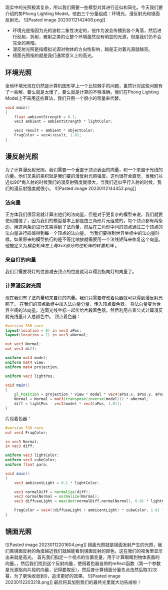 现实中的光照极其复杂，所以我们需要一些模型对其进行近似和简化。今天我们要介绍的势Phong Lighting Model。他由三个分量组成：环境光，漫反射光和镜面反射光。
![[Pasted image 20230112142408.png]]
- 环境光是指因为光的波粒二象性决定的，他作为波会传播到各个角落，然后进行反射，折射，散射之类的让整个环境虽然没有明显的光源，但是我们仍不会完全的黑暗。
- 漫反射光照是指模拟光源对物体的方向性影响，越是正对着光源就越亮。
- 镜面光照指的就是我们通常意义上的高光。
## 环境光照
全局环境光现在仍然是计算机图形学上一个比较棘手的问题，虽然针对这些问题有了一些解，要么就是太慢了，要么就是计算的不够准确。我们在Phong Lighting Model上不采用这些算法，我们只用一个很小的常量来代替。
```Cpp
void main()
{
    float ambientStrength = 0.1;
    vec3 ambient = ambientStrength * lightColor;

    vec3 result = ambient * objectColor;
    FragColor = vec4(result, 1.0);
}
```
## 漫反射光照
为了计算漫反射光照，我们需要一个垂直于顶点表面的向量，和一个来自于光线的向量。他们叉乘的乘积就是我们要的漫反射光照强度。这也很符合直觉，当我们以近似90°角入射的时候我们的漫反射强度就很大，当我们近似平行入射的时候，我们的漫反射强度就很小。
![[Pasted image 20230112144452.png]]
### 法向量
正方体我们很容易就计算出他们的法向量，但是对于更复杂的模型来说，我们就要使用插值了，因为我们的模型基本上都是由三角形片元组成的，每个顶点都有两条边，用这两条边进行叉乘得到了法向量，然后在三角形中间的顶点通过三个顶点的法向量进行插值得到每一个顶点的法向量。
当我们要得到世界坐标中的法向量时候，如果原来的模型执行的是不等比缩放就需要用一个法线矩阵来修复这个向量。他被定义为*模型矩阵左上角3x3部分的逆矩阵的转置矩阵* 。
### 来自灯的向量
我们只需要将灯的位置减去顶点的位置就可以得到指向灯的向量了。
### 计算漫反射光照
现在我们有了法向量和来自灯的向量。我们只需要修改着色器就可以得到漫反射光照了。
在我们的顶点数组中加入法向量分量，传入顶点着色器。
将法向量变为世界空间的法向量，连同光线坐标一起传给片段着色器。然后利用点乘公式计算漫反射光线量计入总颜色中。
顶点着色器：
```GLSL
#version 330 core
layout(location = 0) in vec3 aPos;
layout(location = 1) in vec3 aNormal;

out vec3 Normal;
out vec3 diff;

uniform mat4 model;
uniform mat4 view;
uniform mat4 projection;

uniform vec3 lightPos;

void main()
{
	gl_Position = projection * view * model * vec4(aPos.x, aPos.y, aPos.z, 1.0);
	Normal = Normal = mat3(transpose(inverse(model))) * aNormal;
	diff = lightPos - vec3(model * vec4(aPos, 1.0));
}
```
片段着色器：
```GLSL
#version 330 core
out vec4 FragColor;

in vec3 Normal;
in vec3 diff;

uniform vec3 lightColor;
uniform vec3 cubeColor;
uniform float para;

void main()
{
	vec3 ambicentLight = 0.1 * lightColor;

	vec3 normalDiff = normalize(diff);
	vec3 normalNormal = normalize(Normal);
	vec3 diffuseLight = max(dot(normalDiff,normalNormal), 0.0) * lightColor;

	FragColor = vec4((diffuseLight + ambicentLight) * cubeColor, 1.0) * para;
}
```
## 镜面光照
![[Pasted image 20230112201604.png]]
镜面光照就是镜面发射产生的光照，我们离镜面反射的角度越近我们就越能看到镜面反射的颜色。这在我们的视角里显示出来就是高光。
首先我们指定一个视点的位置变量，用于计算眼睛到物体表面的向量。，然后我们找到这个反射向量，使用着色器自带的reflect函数（第一个参数是光源指向片段的向量，记得要取反）。然后普计算镜面分量先点击然后取32次幂，为了更快收敛到0，追求更好的效果。
![[Pasted image 20230112203218.png]]
最后将其加到我们的最终光里就大功告成啦！